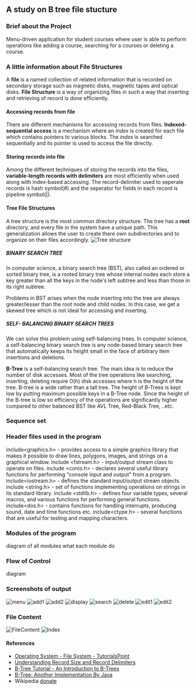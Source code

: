 ## A study on B tree file stucture

### Brief about the Project
Menu-driven application for student courses where user is able to perform operations like adding a course, searching for a courses or deleting a course.

### A little information about File Structures
A **file** is a named collection of related information that is recorded on secondary storage such as magnetic disks, magnetic tapes and optical disks. **File Structure** is a way of organizing files in such a way that inserting and retrieving of record is done efficiently.

#### Accessing records from file
There are different mechanisms for accessing records from files. **Indexed-sequential access** is a mechanism where an *index* is created for each file which contains pointers to various blocks. The *index* is searched sequentially and its pointer is used to access the file directly.

#### Storing records into file
Among the different techniques of storing the records into the files, **variable-length records with delimiters** are most efficiently when used along with index-based accessing. The record-delimiter used to seperate records is hash symbol(#) and the seperator for fields in each record is pipeline symbol(|).

#### Tree File Structures
A tree structure is the most common directory structure. The tree has a **root** directory, and every file in the system have a unique path.
This generalization allows the user to create there own subdirectories and to organize on their files accordingly.
![Tree structure](https://media.geeksforgeeks.org/wp-content/uploads/222-3-1.png)

##### BINARY SEARCH TREE
In computer science, a binary search tree (BST), also called an ordered or sorted binary tree, is a rooted binary tree whose internal nodes each store a key greater than all the keys in the node's left subtree and less than those in its right subtree.

Problems in BST arises when the node inserting into the tree are always greater/lesser than the root node and child nodes. In this case, we get a skewed tree which is not ideal for accessing and inserting.

##### SELF- BALANCING BINARY SEARCH TREES
We can solve this problem using self-balancing trees. In computer science, a self-balancing binary search tree is any node-based binary search tree that automatically keeps its height small in the face of arbitrary item insertions and deletions.

**B-Tree** is a self-balancing search tree. The main idea is to reduce the number of disk accesses. Most of the tree operations like searching, inserting, deleting require O(h) disk accesses where h is the height of the tree. B-tree is a wide rather than a tall tree. The height of B-Trees is kept low by putting maximum possible keys in a B-Tree node. Since the height of the B-tree is low so efficiency of the operations are significantly higher compared to other balanced BST like AVL Tree, Red-Black Tree, ..etc.

### Sequence set

### Header files used in the program
include<graphics.h> - provides access to a simple graphics library that makes it possible to draw lines, polygons, images, and strings on a graphical window.
include <fstream.h> - input/output stream class to operate on files.
include <conio.h> - declares several useful library functions for performing "console input and output" from a program.
include<iostream.h> - defines the standard input/output stream objects
include <string.h> - set of functions implementing operations on strings in its standard library.
include <stdlib.h> - defines four variable types, several macros, and various functions for performing general functions.
include<dos.h> - contains functions for handling interrupts, producing sound, date and time functions etc.
include<ctype.h> - several functions that are useful for testing and mapping characters. 

### Modules of the program
diagram of all modules
what each module do

### Flow of Control
diagram

### Screenshots of output
![menu](https://github.com/catherinewinslet/Student-course-library-using-Btree-File-structure/blob/master/images/1menu.PNG)
![add1](https://github.com/catherinewinslet/Student-course-library-using-Btree-File-structure/blob/master/images/Picture1.png)
![add2](https://github.com/catherinewinslet/Student-course-library-using-Btree-File-structure/blob/master/images/Picture2.png)
![display](https://github.com/catherinewinslet/Student-course-library-using-Btree-File-structure/blob/master/images/Picture3.png)
![search](https://github.com/catherinewinslet/Student-course-library-using-Btree-File-structure/blob/master/images/Picture4.png)
![delete](https://github.com/catherinewinslet/Student-course-library-using-Btree-File-structure/blob/master/images/Picture5.png)
![edit1](https://github.com/catherinewinslet/Student-course-library-using-Btree-File-structure/blob/master/images/Picture6.png)
![edit2](https://github.com/catherinewinslet/Student-course-library-using-Btree-File-structure/blob/master/images/Picture7.png)

### File Content
![FileContent](https://github.com/catherinewinslet/Student-course-library-using-Btree-File-structure/blob/master/images/fileContent.PNG)
![Index](https://github.com/catherinewinslet/Student-course-library-using-Btree-File-structure/blob/master/images/Index.PNG)

#### References
* [Operating System - File System - TutorialsPoint](https://www.tutorialspoint.com/operating_system/os_file_system.htm)
* [Understanding Record Size and Record Delimiters](http://www.3480-3590-data-conversion.com/article-record-size.html#:~:text=A%20%22record%20delimiter%22%20is%20a,be%20able%20to%20separate%20records.)
* [B-Tree Tutorial - An Introduction to B-Trees](https://youtu.be/C_q5ccN84C8)
* [B-Tree: Another Implementation By Java](https://www.codeproject.com/Articles/1158559/B-Tree-Another-Implementation-By-Java)
* Wikipedia [donate](https://donate.wikimedia.org/w/index.php?title=Special:LandingPage&country=IN&uselang=en&utm_medium=sidebar&utm_source=donate&utm_campaign=C13_en.wikipedia.org)
